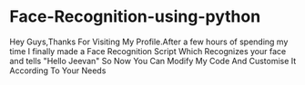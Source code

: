 # Face-Recognition-using-python
Hey Guys,Thanks For Visiting My Profile.After a few hours of spending my time I finally made a Face Recognition Script Which Recognizes your face and tells "Hello Jeevan" So Now You Can Modify My Code And Customise It According To Your Needs
